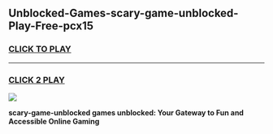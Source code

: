 
## Unblocked-Games-scary-game-unblocked-Play-Free-pcx15
<h3>
<a href="https://premium76.site?title=scary-game-unblocked&ref=18A">CLICK TO PLAY</a></h3>
<hr>

<h3>
<a href="https://premium76.site?title=scary-game-unblocked&ref=18A">CLICK 2 PLAY</a>
  
</h3>

<a href="https://premium76.site?title=scary-game-unblocked&ref=18A"><img src="https://clearcache.store/games.png"></a>


**scary-game-unblocked games unblocked: Your Gateway to Fun and Accessible Online Gaming**
